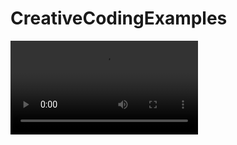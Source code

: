 # CreativeCodingExamples




![gif recording](https://user-images.githubusercontent.com/46375353/178158297-18814ad0-4b33-4518-95a2-e57fdbbba102.mp4)
